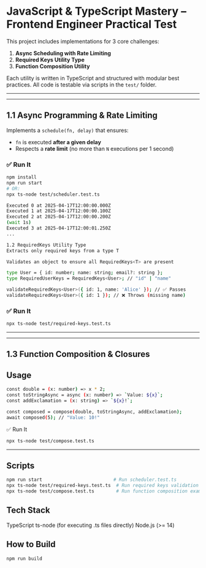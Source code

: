 # JavaScript & TypeScript Mastery – Frontend Engineer Practical Test

This project includes implementations for 3 core challenges:

1. **Async Scheduling with Rate Limiting**
2. **Required Keys Utility Type**
3. **Function Composition Utility**

Each utility is written in TypeScript and structured with modular best practices. All code is testable via scripts in the `test/` folder.

---

---

## 1.1 Async Programming & Rate Limiting

Implements a `schedule(fn, delay)` that ensures:

- `fn` is executed **after a given delay**
- Respects a **rate limit** (no more than `N` executions per 1 second)

### ✅ Run It

```bash
npm install
npm run start
# OR:
npx ts-node test/scheduler.test.ts

Executed 0 at 2025-04-17T12:00:00.000Z
Executed 1 at 2025-04-17T12:00:00.100Z
Executed 2 at 2025-04-17T12:00:00.200Z
(wait 1s)
Executed 3 at 2025-04-17T12:00:01.250Z
...

1.2 RequiredKeys Utility Type
Extracts only required keys from a type T

Validates an object to ensure all RequiredKeys<T> are present

type User = { id: number; name: string; email?: string };
type RequiredUserKeys = RequiredKeys<User>; // "id" | "name"

validateRequiredKeys<User>({ id: 1, name: 'Alice' }); // ✅ Passes
validateRequiredKeys<User>({ id: 1 }); // ❌ Throws (missing name)

```

### ✅ Run It

```bash
npx ts-node test/required-keys.test.ts
```

---

---

## 1.3 Function Composition & Closures

## Usage

```bash
const double = (x: number) => x * 2;
const toStringAsync = async (x: number) => `Value: ${x}`;
const addExclamation = (x: string) => `${x}!`;

const composed = compose(double, toStringAsync, addExclamation);
await composed(5); // "Value: 10!"

```

✅ Run It

```bash
npx ts-node test/compose.test.ts
```

---

## Scripts

```bash
npm run start                          # Run scheduler.test.ts
npx ts-node test/required-keys.test.ts  # Run required keys validation
npx ts-node test/compose.test.ts        # Run function composition example
```

## Tech Stack

TypeScript
ts-node (for executing .ts files directly)
Node.js (>= 14)

## How to Build

```bash
npm run build
```
